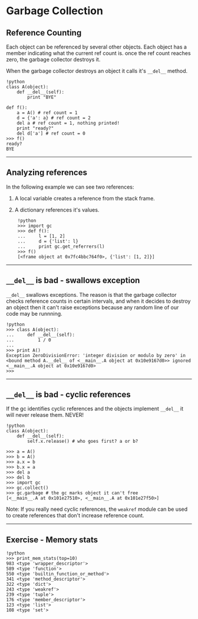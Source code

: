 # Garbage Collection

## Reference Counting

Each object can be referenced by several other objects. Each object has a member indicating what the current ref count is. once the ref count reaches zero, the garbage collector destroys it.

When the garbage collector destroys an object it calls it's `__del__` method.

	!python
	class A(object):
		def __del__(self):
			print "BYE"

	def f():
		a = A() # ref count = 1
		d = {'a': a} # ref count = 2
	    del a # ref count = 1, nothing printed!
        print "ready?"
        del d['a'] # ref count = 0
	>>> f()
	ready?
	BYE

---

## Analyzing references

In the following example we can see two references:

1. A local variable creates a reference from the stack frame.
2. A dictionary references it's values.

	    !python
		>>> import gc
		>>> def f():
		...     l = [1, 2]
		...     d = {'list': l}
		...     print gc.get_referrers(l)
		>>> f()
		[<frame object at 0x7fc4bbc764f0>, {'list': [1, 2]}]


---

## `__del__` is bad - swallows exception

`__del__` swallows exceptions. The reason is that the garbage collector checks reference counts in certain intervals, and when it decides to destroy an object then it can't raise exceptions because any random line of our code may be runnning.

	!python
	>>> class A(object):
	...     def __del__(self):
	...         1 / 0
	... 
	>>> print A()
	Exception ZeroDivisionError: 'integer division or modulo by zero' in 
	<bound method A.__del__ of <__main__.A object at 0x10e9167d0>> ignored
	<__main__.A object at 0x10e9167d0>
	>>> 

---
 
## `__del__` is bad - cyclic references

If the gc identifies cyclic references and the objects implement `__del__` it will never release them. NEVER!

	!python
	class A(object):	
		def __del__(self):
			self.x.release() # who goes first? a or b?
 
	>>> a = A()
    >>> b = A()
	>>> a.x = b
	>>>	b.x = a
	>>>	del a
	>>>	del b
	>>> import gc
	>>> gc.collect()
	>>> gc.garbage # the gc marks object it can't free
	[<__main__.A at 0x101e27510>, <__main__.A at 0x101e27f50>]
	
Note: If you really need cyclic references, the `weakref` module can be used to create references that don't increase reference count.

---

## Exercise - Memory stats

	!python
	>>> print_mem_stats(top=10)
	983 <type 'wrapper_descriptor'>
	589 <type 'function'>
	550 <type 'builtin_function_or_method'>
	341 <type 'method_descriptor'>
	322 <type 'dict'>
	243 <type 'weakref'>
	239 <type 'tuple'>
	176 <type 'member_descriptor'>
	123 <type 'list'>
	108 <type 'set'>

